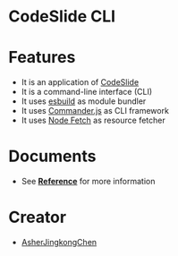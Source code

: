 # CodeSlide CLI

# Features
- It is an application of [CodeSlide](https://github.com/AsherJingkongChen/codeslide/)
- It is a command-line interface (CLI)
- It uses [esbuild](https://github.com/evanw/esbuild) as module bundler
- It uses [Commander.js](https://github.com/tj/commander.js) as CLI framework
- It uses [Node Fetch](https://github.com/node-fetch/node-fetch) as resource fetcher

# Documents
- See [**Reference**](https://github.com/AsherJingkongChen/codeslide/blob/main/packages/codeslide-cli/docs/REFERENCE.md) for more information

# Creator
- [AsherJingkongChen](https://github.com/AsherJingkongChen)
